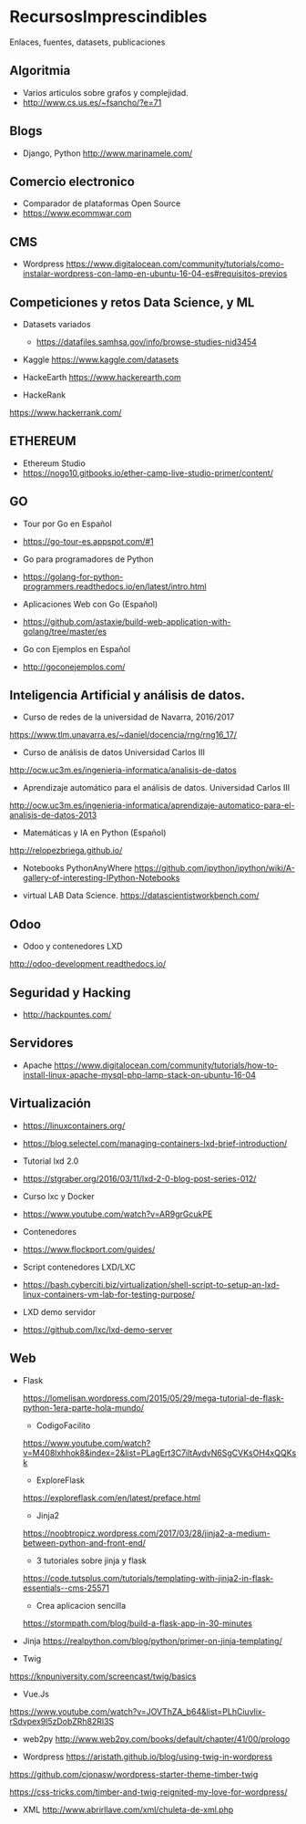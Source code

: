 # RecursosImprescindibles
Enlaces, fuentes, datasets, publicaciones

## Algoritmia
- Varios articulos sobre grafos y complejidad.
- http://www.cs.us.es/~fsancho/?e=71

## Blogs
- Django, Python
 http://www.marinamele.com/
 
 ## Comercio electronico
 - Comparador de plataformas Open Source
 - https://www.ecommwar.com
 
## CMS
- Wordpress
https://www.digitalocean.com/community/tutorials/como-instalar-wordpress-con-lamp-en-ubuntu-16-04-es#requisitos-previos

## Competiciones y retos Data Science, y ML

- Datasets variados

   - https://datafiles.samhsa.gov/info/browse-studies-nid3454
   
- Kaggle
https://www.kaggle.com/datasets

- HackeEarth
https://www.hackerearth.com

- HackeRank

https://www.hackerrank.com/

## ETHEREUM

- Ethereum Studio
- https://nogo10.gitbooks.io/ether-camp-live-studio-primer/content/

## GO
- Tour por Go en Español
- https://go-tour-es.appspot.com/#1

- Go para programadores de Python

- https://golang-for-python-programmers.readthedocs.io/en/latest/intro.html

- Aplicaciones Web con Go (Español)

- https://github.com/astaxie/build-web-application-with-golang/tree/master/es

- Go con Ejemplos en Español
- http://goconejemplos.com/

## Inteligencia Artificial y análisis de datos.

- Curso de redes de la universidad de Navarra, 2016/2017

https://www.tlm.unavarra.es/~daniel/docencia/rng/rng16_17/

- Curso de análisis de datos Universidad Carlos III

http://ocw.uc3m.es/ingenieria-informatica/analisis-de-datos

- Aprendizaje automático para el análisis de datos. Universidad Carlos III

http://ocw.uc3m.es/ingenieria-informatica/aprendizaje-automatico-para-el-analisis-de-datos-2013

- Matemáticas y IA en Python (Español)

http://relopezbriega.github.io/

- Notebooks PythonAnyWhere
https://github.com/ipython/ipython/wiki/A-gallery-of-interesting-IPython-Notebooks

- virtual LAB Data Science.
 https://datascientistworkbench.com/

## Odoo
- Odoo y contenedores LXD

http://odoo-development.readthedocs.io/

## Seguridad y Hacking

- http://hackpuntes.com/

## Servidores

- Apache
https://www.digitalocean.com/community/tutorials/how-to-install-linux-apache-mysql-php-lamp-stack-on-ubuntu-16-04

## Virtualización

- https://linuxcontainers.org/

- https://blog.selectel.com/managing-containers-lxd-brief-introduction/

- Tutorial lxd 2.0

- https://stgraber.org/2016/03/11/lxd-2-0-blog-post-series-012/

- Curso lxc y Docker

- https://www.youtube.com/watch?v=AR9grGcukPE

- Contenedores

- https://www.flockport.com/guides/

- Script contenedores LXD/LXC

- https://bash.cyberciti.biz/virtualization/shell-script-to-setup-an-lxd-linux-containers-vm-lab-for-testing-purpose/

- LXD demo servidor

- https://github.com/lxc/lxd-demo-server

## Web

- Flask

  https://lomelisan.wordpress.com/2015/05/29/mega-tutorial-de-flask-python-1era-parte-hola-mundo/
  
    - CodigoFacilito
    
    https://www.youtube.com/watch?v=M408lxhhok8&index=2&list=PLagErt3C7iltAydvN6SgCVKsOH4xQQKsk
    
    - ExploreFlask
    
    https://exploreflask.com/en/latest/preface.html
    
    - Jinja2
    
    https://noobtropicz.wordpress.com/2017/03/28/jinja2-a-medium-between-python-and-front-end/
    
    - 3 tutoriales sobre jinja y flask
    
    https://code.tutsplus.com/tutorials/templating-with-jinja2-in-flask-essentials--cms-25571
    
    - Crea aplicacion sencilla
    
    https://stormpath.com/blog/build-a-flask-app-in-30-minutes
  
 - Jinja
  https://realpython.com/blog/python/primer-on-jinja-templating/
  
  - Twig
  
  https://knpuniversity.com/screencast/twig/basics
  
  - Vue.Js
  
  https://www.youtube.com/watch?v=JOVThZA_b64&list=PLhCiuvlix-rSdvpex9l5zDobZRh82Rl3S
  
  - web2py
  http://www.web2py.com/books/default/chapter/41/00/prologo
  
 - Wordpress
  https://aristath.github.io/blog/using-twig-in-wordpress
  
  https://github.com/cjonasw/wordpress-starter-theme-timber-twig
  
  https://css-tricks.com/timber-and-twig-reignited-my-love-for-wordpress/
 
- XML
  http://www.abrirllave.com/xml/chuleta-de-xml.php
